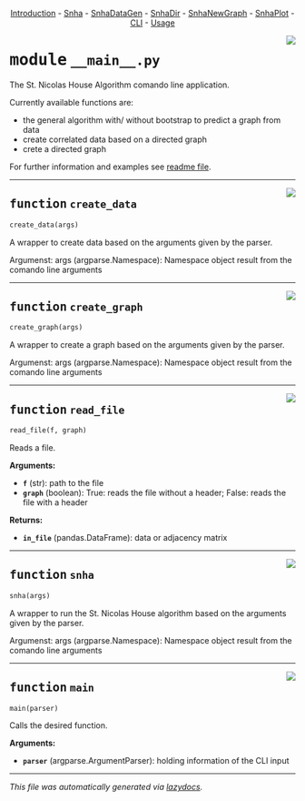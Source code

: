 <center>

[Introduction](__init__.md) -
[Snha](Snha.md) -
[SnhaDataGen](SnhaDataGen.md) -
[SnhaDir](SnhaDir.md) -
[SnhaNewGraph](SnhaNewGraph.md) -
[SnhaPlot](SnhaPlot.md) -
[CLI](__main__.md) -
[Usage](readme.md) 

</center>

<!-- markdownlint-disable -->

<a href="../snha4py/__main__.py#L0"><img align="right" style="float:right;" src="https://img.shields.io/badge/-source-cccccc?style=flat-square"></a>

# <kbd>module</kbd> `__main__.py`
The St. Nicolas House Algorithm comando line application. 

Currently available functions are: 


- the general algorithm with/ without bootstrap to predict a graph from data 
- create correlated data based on a directed graph 
- crete a directed graph 

For further information and examples see [readme file](https://github.com/thake93/snha4py/tree/main/snha4py/readme.md). 


---

<a href="../snha4py/__main__.py#L23"><img align="right" style="float:right;" src="https://img.shields.io/badge/-source-cccccc?style=flat-square"></a>

## <kbd>function</kbd> `create_data`

```python
create_data(args)
```

A wrapper to create data based on the arguments given by the parser. 

Argumenst:  args (argparse.Namespace): Namespace object result from the comando line arguments 


---

<a href="../snha4py/__main__.py#L63"><img align="right" style="float:right;" src="https://img.shields.io/badge/-source-cccccc?style=flat-square"></a>

## <kbd>function</kbd> `create_graph`

```python
create_graph(args)
```

A wrapper to create a graph based on the arguments given by the parser. 

Argumenst:  args (argparse.Namespace): Namespace object result from the comando line arguments 


---

<a href="../snha4py/__main__.py#L92"><img align="right" style="float:right;" src="https://img.shields.io/badge/-source-cccccc?style=flat-square"></a>

## <kbd>function</kbd> `read_file`

```python
read_file(f, graph)
```

Reads a file. 



**Arguments:**
 
 - <b>`f`</b> (str):  path to the file 
 - <b>`graph`</b> (boolean):  True: reads the file without a header; False: reads the file with a header 

**Returns:**
 
 - <b>`in_file`</b> (pandas.DataFrame):  data or adjacency matrix 


---

<a href="../snha4py/__main__.py#L116"><img align="right" style="float:right;" src="https://img.shields.io/badge/-source-cccccc?style=flat-square"></a>

## <kbd>function</kbd> `snha`

```python
snha(args)
```

A wrapper to run the St. Nicolas House algorithm based on the arguments given by the parser. 

Argumenst:  args (argparse.Namespace): Namespace object result from the comando line arguments 


---

<a href="../snha4py/__main__.py#L147"><img align="right" style="float:right;" src="https://img.shields.io/badge/-source-cccccc?style=flat-square"></a>

## <kbd>function</kbd> `main`

```python
main(parser)
```

Calls the desired function. 



**Arguments:**
 
 - <b>`parser`</b> (argparse.ArgumentParser):  holding information of the CLI input 




---

_This file was automatically generated via [lazydocs](https://github.com/ml-tooling/lazydocs)._
